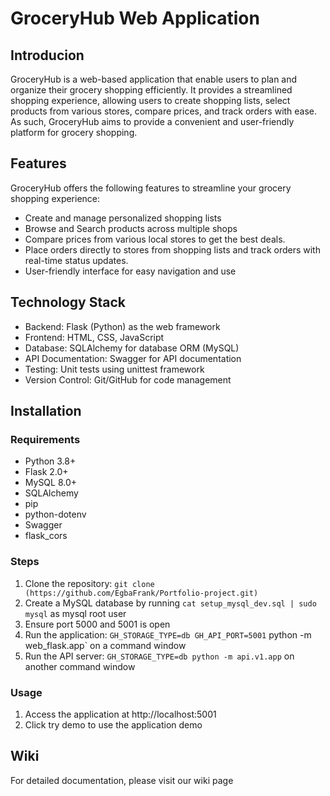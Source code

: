 # GroceryHub Web Application

## Introducion
GroceryHub is a web-based application that enable users to plan and organize their grocery shopping efficiently. It provides a streamlined shopping experience, allowing users to create shopping lists, select products from various stores, compare prices, and track orders with ease. As such, GroceryHub aims to provide a convenient and user-friendly platform for grocery shopping.

## Features
GroceryHub offers the following features to streamline your grocery shopping experience:
- Create and manage personalized shopping lists
- Browse and Search products across multiple shops
- Compare prices from various local stores to get the best deals.
- Place orders directly to stores from shopping lists and track orders with real-time status updates.
- User-friendly interface for easy navigation and use

## Technology Stack
- Backend: Flask (Python) as the web framework
- Frontend: HTML, CSS, JavaScript
- Database: SQLAlchemy for database ORM (MySQL)
- API Documentation: Swagger for API documentation
- Testing: Unit tests using unittest framework
- Version Control: Git/GitHub for code management

## Installation
### Requirements
- Python 3.8+
- Flask 2.0+
- MySQL 8.0+
- SQLAlchemy
- pip
- python-dotenv
- Swagger
- flask_cors

### Steps
1. Clone the repository: `git clone (https://github.com/EgbaFrank/Portfolio-project.git)`
2. Create a MySQL database by running `cat setup_mysql_dev.sql | sudo mysql` as mysql root user
3. Ensure port 5000 and 5001 is open
4. Run the application: `GH_STORAGE_TYPE=db GH_API_PORT=5001` python -m web_flask.app` on a command window
5. Run the API server: `GH_STORAGE_TYPE=db python -m api.v1.app` on another command window

### Usage
1. Access the application at http://localhost:5001
2. Click try demo to use the application demo

## Wiki
For detailed documentation, please visit our wiki page
